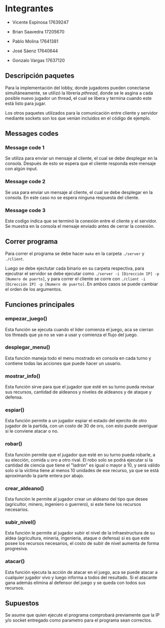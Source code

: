 # Integrantes

- Vicente Espinosa
  17639247

- Brian Saavedra
  17205670
  
- Pablo Molina
  17641381

- José Sáenz
  17640644
  
- Gonzalo Vargas
  17637120



## Descripción paquetes

Para la implementación del lobby, donde jugadores pueden conectarse simultáneamente, se utilizó la librería *pthread*, donde se le asgina a cada posible nuevo jugador un thread, el cual se libera y termina cuando este está listo para jugar.

Los otros paquetes utilizados para la comunicación entre cliente y servidor mediante sockets son los que venían incluidos en el código de ejemplo.


## Messages codes

### Message code 1

Se utiliza para enviar un mensaje al cliente, el cual se debe desplegar en la consola. Después de esto se espera que el cliente responda este mensaje con algún input.


### Message code 2

Se usa para enviar un mensaje al cliente, el cual se debe desplegar en la consola. En este caso no se espera ninguna respuesta del cliente.

### Message code 3

Este codigo indica que se terminó la conexión entre el cliente y el servidor. Se muestra en la consola el mensaje enviado antes de cerrar la conexión.

## Correr programa

Para correr el programa se debe hacer `make` en la carpeta `./server` y `./client`. 

Luego se debe ejectutar cada binario en su carpeta respectiva, para ejecutrar el servidor se debe ejecutar como `./server -i [Dirección IP] -p [Numero de puerto]`, y para correr el cliente se corre con `./client -i [Dirección IP] -p [Numero de puerto]`. En ambos casos se puede cambiar el orden de los argumentos.


## Funciones principales

### empezar_juego()

Esta función se ejecuta cuando el lider comienza el juego, aca se cierran los threads que ya no se van a usar y comienza el flujo del juego.

### desplegar_menu()

Esta función maneja todo el menu mostrado en consola en cada turno y contiene todas las acciones que puede hacer un usuario.


### mostrar_info()
Esta función sirve para que el jugador que esté en su turno pueda revisar sus recursos, cantidad de aldeanos y niveles de aldeanos y de ataque y defensa.

### espiar()

Esta función permite a un jugador espiar el estado del ejercito de otro jugador de la partida, con un costo de 30 de oro, con esto puede averiguar si le conviene atacar o no.
 
### robar()
Esta función permite que el jugador que esté en su turno pueda robarle, a su elección, comida u oro a otro rival. El robo solo se podrá ejecutar si la cantidad de ciencia que tiene el "ladrón" es igual o mayor a 10, y será válido solo si la víctima tiene al menos 10 unidades de ese recurso, ya que se está aproximando la parte entera por abajo.


### crear_aldeano()

Esta función le permite al jugador crear un aldeano del tipo que desee (agricultor, minero, ingeniero o guerrero), si este tiene los recursos necesarios.

### subir_nivel()

Esta función le permite al jugador subir el nivel de la infraestructura de su aldea (agricultura, mineria, ingenieria, ataque o defensa) si es que este posee los recursos necesarios, el costo de subir de nivel aumenta de forma progresiva.

### atacar()

Esta función ejecuta la acción de atacar en el juego, aca se puede atacar a cualquier jugador vivo y luego informa a todos del resultado. Si el atacante gana además elimina al defensor del juego y se queda con todos sus recursos.


## Supuestos

Se asume que quien ejecute el programa comprobará previamente que la IP y/o socket entregado como parametro para el programa sean correctos.